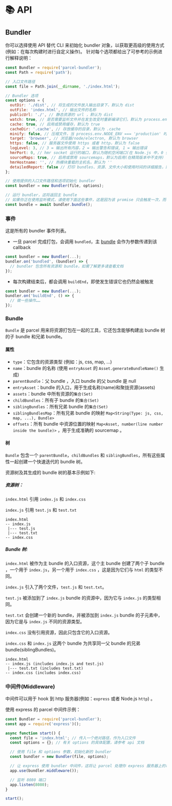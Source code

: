 # 📚 API

## Bundler

你可以选择使用 API 替代 CLI 来初始化 bundler 对象，以获取更高级的使用方式(例如：在每次构建时进行自定义操作)。
针对每个选项都给出了可参考的示例进行解释说明：
```Javascript
const Bundler = require('parcel-bundler');
const Path = require('path');

// 入口文件路径
const file = Path.join(__dirname, './index.html');

// Bundler 选项
const options = {
  outDir: './dist', // 将生成的文件放入输出目录下，默认为 dist
  outFile: 'index.html', // 输出文件的名称
  publicUrl: './', // 静态资源的 url ，默认为 dist
  watch: true, // 是否需要监听文件并在发生改变时重新编译它们，默认为 process.env.NODE_ENV !== 'production'
  cache: true, // 启用或禁用缓存，默认为 true
  cacheDir: '.cache', // 存放缓存的目录，默认为 .cache
  minify: false, // 压缩文件，当 process.env.NODE_ENV === 'production' 时，会启用
  target: 'browser', // 浏览器/node/electron, 默认为 browser
  https: false, // 服务器文件使用 https 或者 http，默认为 false
  logLevel: 3, // 3 = 输出所有内容，2 = 输出警告和错误, 1 = 输出错误
  hmrPort: 0, // hmr socket 运行的端口，默认为随机空闲端口(在 Node.js 中，0 会被解析为随机空闲端口)
  sourceMaps: true, // 启用或禁用 sourcemaps，默认为启用(在精简版本中不支持)
  hmrHostname: '', // 热模块重载的主机名，默认为 ''
  detailedReport: false // 打印 bundles、资源、文件大小和使用时间的详细报告，默认为 false，只有在禁用监听状态时才打印报告
};

// 使用提供的入口文件路径和选项初始化 bundler
const bundler = new Bundler(file, options);

// 运行 bundler，这将返回主 bundle
// 如果你正在使用监听模式，请使用下面这些事件，这是因为该 promise 只会触发一次，而不是每次重新构建时都触发
const bundle = await bundler.bundle();
```

### 事件

这是所有的 bundler 事件列表。

* 一旦 parcel 完成打包，会调用 `bundled`，主 [bundle](#bundle) 会作为参数传递到该 callback
```Javascript
const bundler = new Bundler(...);
bundler.on('bundled', (bundler) => {
  // bundler 包含所有资源和 bundle，如需了解更多请查看文档
});
```

* 每次构建结束后，都会调用 `buildEnd`，即使发生错误它也仍然会被触发
```Javascript
const bundler = new Bundler(...);
bundler.on('buildEnd', () => {
  // 做一些操作……
});
```

### Bundle

`Bundle` 是 parcel 用来将资源打包在一起的工具，它还包含能够构建出 bundle 树的子 bundle 和兄弟 bundle。

#### 属性

* `type`：它包含的资源类型 (例如：js, css, map, ...)
* `name`：bundle 的名称 (使用 `entryAsset` 的 `Asset.generateBundleName()` 生成)
* `parentBundle`：父 bundle ，入口 bundle 的父 bundle 是 null
* `entryAsset`：bundle 的入口，用于生成名称(name)和聚拢资源(assets)
* `assets`：bundle 中所有资源的`集合(Set)`
* `childBundles`：所有子 bundle 的`集合(Set)`
* `siblingBundles`：所有兄弟 bundle 的`集合(Set)`
* `siblingBundlesMap`：所有兄弟 bundle 的映射 `Map<String(Type: js, css, map, ...), Bundle>`
* `offsets`：所有 bundle 中资源位置的映射 `Map<Asset, number(line number inside the bundle)>` ，用于生成准确的 sourcemap 。

#### 树

`Bundle` 包含一个 `parentBundle`，`childBundles` 和 `siblingBundles`，所有这些属性一起创建一个快速迭代的 bundle 树。


资源树及其生成的 bundle 树的基本示例如下:

##### 资源树：

`index.html` 引用 `index.js` 和 `index.css`

`index.js` 引用 `test.js` 和 `test.txt`

```Text
index.html
-- index.js
 |--- test.js
 |--- test.txt
-- index.css
```

##### Bundle 树:

`index.html` 被作为主 bundle 的入口资源，这个主 bundle 创建了两个子 bundle ，一个用于 `index.js`，另一个用于 `index.css` ，这是因为它们与 `html` 的类型不同。

`index.js` 引入了两个文件，`test.js` 和 `test.txt`。

`test.js` 被添加到了 `index.js` bundle 的资源中，因为它与 `index.js` 的类型相同。

`test.txt` 会创建一个新的 bundle，并被添加到 `index.js` bundle 的子元素中，因为它是与 `index.js` 不同的资源类型。

`index.css` 没有引用资源，因此只包含它的入口资源。

`index.css` 和 `index.js` 这两个 bundle 为共享同一父 bundle 的兄弟 bundle(siblingBundles)。

```Text
index.html
-- index.js (includes index.js and test.js)
 |--- test.txt (includes test.txt)
-- index.css (includes index.css)
```

### 中间件(Middleware)

中间件可以用于 hook 到 http 服务器(例如：`express` 或者 Node.js `http`) 。

使用 express 的 parcel 中间件示例：
```Javascript
const Bundler = require('parcel-bundler');
const app = require('express')();

async function start() {
  const file = 'index.html'; // 传入一个绝对路径，作为入口文件
  const options = {}; // 有关 options 的具体配置，请参考 api 文档

  // 使用 file 和 options 参数，初始化新的 bundler
  const bundler = new Bundler(file, options);

  // 让 express 使用 bundler 中间件，这将让 parcel 处理你 express 服务器上的每个请求
  app.use(bundler.middleware());

  // 监听 8080 端口
  app.listen(8080);
}

start();
```
